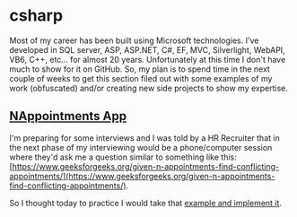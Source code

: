 # csharp

Most of my career has been built using Microsoft technologies. I've developed in SQL server, ASP, ASP.NET, C#, EF, MVC, Silverlight, WebAPI, VB6, C++, etc... for almost 20 years. Unfortunately at this time I don't have much to show for it on GitHub. So, my plan is to spend time in the next couple of weeks to get this section filed out with some examples of my work (obfuscated) and/or creating new side projects to show my expertise.

## [NAppointments App](https://github.com/jb1t/csharp/tree/master/NAppointementsApp)

I'm preparing for some interviews and I was told by a HR Recruiter that in the next phase of my interviewing would be a phone/computer session where they'd ask me a question similar to something like this: [https://www.geeksforgeeks.org/given-n-appointments-find-conflicting-appointments/](https://www.geeksforgeeks.org/given-n-appointments-find-conflicting-appointments/).

So I thought today to practice I would take that [example and implement it](https://github.com/jb1t/csharp/tree/master/NAppointementsApp).

